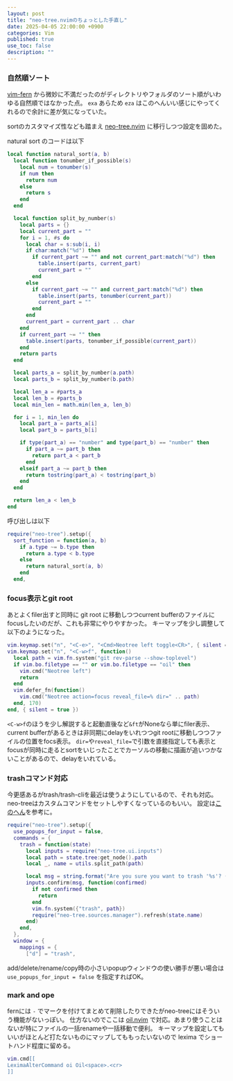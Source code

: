 ```yaml
---
layout: post
title: "neo-tree.nvimのちょっとした手直し"
date: 2025-04-05 22:00:00 +0900
categories: Vim
published: true
use_toc: false
description: ""
---
```


### 自然順ソート

[vim-fern](https://github.com/lambdalisue/vim-fern) から微妙に不満だったのがディレクトリやフォルダのソート順がいわゆる自然順ではなかった点。
`exa` あらため `eza` はこのへんいい感じにやってくれるので余計に差が気になっていた。

sortのカスタマイズ性なども踏まえ [neo-tree.nvim](https://github.com/nvim-neo-tree/neo-tree.nvim) に移行しつつ設定を固めた。

natural sort のコードは以下

```lua
local function natural_sort(a, b)
  local function tonumber_if_possible(s)
    local num = tonumber(s)
    if num then
      return num
    else
      return s
    end
  end

  local function split_by_number(s)
    local parts = {}
    local current_part = ""
    for i = 1, #s do
      local char = s:sub(i, i)
      if char:match("%d") then
        if current_part ~= "" and not current_part:match("%d") then
          table.insert(parts, current_part)
          current_part = ""
        end
      else
        if current_part ~= "" and current_part:match("%d") then
          table.insert(parts, tonumber(current_part))
          current_part = ""
        end
      end
      current_part = current_part .. char
    end
    if current_part ~= "" then
      table.insert(parts, tonumber_if_possible(current_part))
    end
    return parts
  end

  local parts_a = split_by_number(a.path)
  local parts_b = split_by_number(b.path)

  local len_a = #parts_a
  local len_b = #parts_b
  local min_len = math.min(len_a, len_b)

  for i = 1, min_len do
    local part_a = parts_a[i]
    local part_b = parts_b[i]

    if type(part_a) == "number" and type(part_b) == "number" then
      if part_a ~= part_b then
        return part_a < part_b
      end
    elseif part_a ~= part_b then
      return tostring(part_a) < tostring(part_b)
    end
  end

  return len_a < len_b
end
```

呼び出しは以下

```lua
require("neo-tree").setup({
  sort_function = function(a, b)
    if a.type ~= b.type then
      return a.type < b.type
    else
      return natural_sort(a, b)
    end
  end,
```

### focus表示とgit root

あとよくfiler出すと同時に git root に移動しつつcurrent bufferのファイルにfocusしたいのだが、これも非常にやりやすかった。
キーマップを少し調整して以下のようになった。

```lua
vim.keymap.set("n", "<C-e>", "<Cmd>Neotree left toggle<CR>", { silent = true })
vim.keymap.set("n", "<C-w>f", function()
  local path = vim.fn.system("git rev-parse --show-toplevel")
  if vim.bo.filetype == "" or vim.bo.filetype == "oil" then
    vim.cmd("Neotree left")
    return
  end
  vim.defer_fn(function()
    vim.cmd("Neotree action=focus reveal_file=% dir=" .. path)
  end, 170)
end, { silent = true })
```

`<C-w>f`のほうを少し解説すると起動直後など`&ft`がNoneなら単にfiler表示、current bufferがあるときは非同期にdelayをいれつつgit rootに移動しつつファイルの位置をfocs表示。
`dir=`や`reveal_file=`で引数を直接指定しても表示とfocusが同時に走るとsortをいじったことでカーソルの移動に描画が追いつかないことがあるので、delayをいれている。


### trashコマンド対応

今更感あるがtrash/trash-cliを最近は使うようにしているので、それも対応。
neo-treeはカスタムコマンドをセットしやすくなっているのもいい。
設定は[このへん](https://github.com/nvim-neo-tree/neo-tree.nvim/issues/202)を参考に。

```lua
require("neo-tree").setup({
  use_popups_for_input = false,
  commands = {
    trash = function(state)
      local inputs = require("neo-tree.ui.inputs")
      local path = state.tree:get_node().path
      local _, name = utils.split_path(path)

      local msg = string.format("Are you sure you want to trash '%s'? (y/n) ", name)
      inputs.confirm(msg, function(confirmed)
        if not confirmed then
          return
        end
        vim.fn.system({"trash", path})
        require("neo-tree.sources.manager").refresh(state.name)
      end)
    end,
  },
  window = {
    mappings = {
      ["d"] = "trash",
```

add/delete/rename/copy時の小さいpopupウィンドウの使い勝手が悪い場合は `use_popups_for_input = false` を指定すればOK。

### mark and ope

fernには `-` でマークを付けてまとめて削除したりできたがneo-treeにはそういう機能がないっぽい。
仕方ないのでここは [oil.nvim](https://github.com/stevearc/oil.nvim) で対応。あまり使うことはないが特にファイルの一括renameや一括移動で便利。
キーマップを設定してもいいがほとんど打たないものにマップしてももったいないので lexima でショートハンド程度に留める。

```lua
vim.cmd[[
LeximaAlterCommand oi Oil<space>.<cr>
]]
```